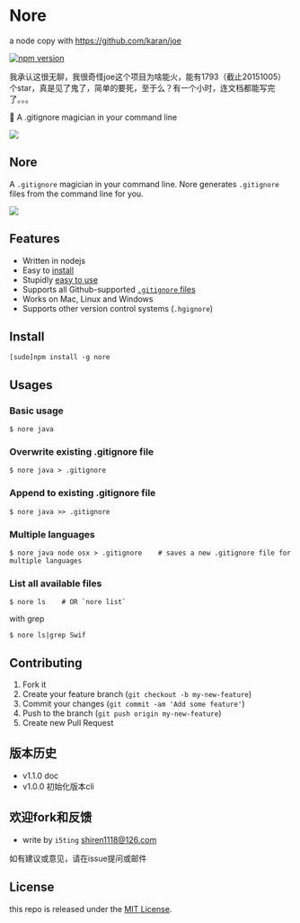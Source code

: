 # Nore

a node copy with https://github.com/karan/joe

[![npm version](https://badge.fury.io/js/nore.svg)](http://badge.fury.io/js/nore)

我承认这很无聊，我很奇怪joe这个项目为啥能火，能有1793（截止20151005）个star，真是见了鬼了，简单的要死，至于么？有一个小时，连文档都能写完了。。。

:running: A .gitignore magician in your command line 

![](http://i.imgur.com/y8g506n.png?1)

## Nore


A `.gitignore` magician in your command line. Nore generates `.gitignore` files from the command line for you.

![](http://i.imgur.com/ghmJLUP.gif)

## Features

- Written in nodejs
- Easy to [install](https://github.com/i5ting/nore#installation)
- Stupidly [easy to use](https://github.com/i5ting/nore#usage)
- Supports all Github-supported [`.gitignore` files](https://github.com/karan/joe#list-all-available-files)
- Works on Mac, Linux and Windows
- Supports other version control systems (`.hgignore`)


## Install

    [sudo]npm install -g nore

## Usages

### Basic usage

```
$ nore java
```

### Overwrite existing .gitignore file

```
$ nore java > .gitignore  
```

### Append to existing .gitignore file

```
$ nore java >> .gitignore  
```

### Multiple languages

```
$ nore java node osx > .gitignore    # saves a new .gitignore file for multiple languages
```

### List all available files

```
$ nore ls    # OR `nore list`
```

with grep

```
$ nore ls|grep Swif
```

## Contributing

1. Fork it
2. Create your feature branch (`git checkout -b my-new-feature`)
3. Commit your changes (`git commit -am 'Add some feature'`)
4. Push to the branch (`git push origin my-new-feature`)
5. Create new Pull Request

## 版本历史

- v1.1.0 doc
- v1.0.0 初始化版本cli

## 欢迎fork和反馈

- write by `i5ting` shiren1118@126.com

如有建议或意见，请在issue提问或邮件

## License

this repo is released under the [MIT
License](http://www.opensource.org/licenses/MIT).
